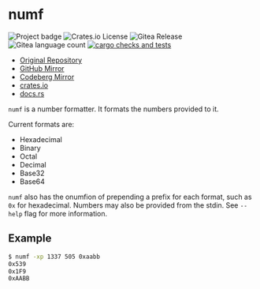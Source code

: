 # numf


![Project badge](https://img.shields.io/badge/language-Rust-blue.svg)
![Crates.io License](https://img.shields.io/crates/l/numf)
![Gitea Release](https://img.shields.io/gitea/v/release/PlexSheep/numf?gitea_url=https%3A%2F%2Fgit.cscherr.de)
![Gitea language count](https://img.shields.io/gitea/languages/count/PlexSheep/numf?gitea_url=https%3A%2F%2Fgit.cscherr.de)
[![cargo checks and tests](https://github.com/PlexSheep/numf/actions/workflows/cargo.yaml/badge.svg)](https://github.com/PlexSheep/numf/actions/workflows/cargo.yaml)

* [Original Repository](https://git.cscherr.de/PlexSheep/numf)
* [GitHub Mirror](https://github.com/PlexSheep/numf)
* [Codeberg Mirror](https://codeberg.org/PlexSheep/numf)
* [crates.io](https://crates.io/crates/numf)
* [docs.rs](https://docs.rs/crate/numf/)

`numf` is a number formatter. It formats the numbers provided to it.

Current formats are:

- Hexadecimal
- Binary
- Octal
- Decimal
- Base32
- Base64

`numf` also has the onumfion of prepending a prefix for each format, such as
`0x` for hexadecimal. Numbers may also be provided from the stdin. See `--help`
flag for more information.

## Example

```bash
$ numf -xp 1337 505 0xaabb
0x539
0x1F9
0xAABB
```
